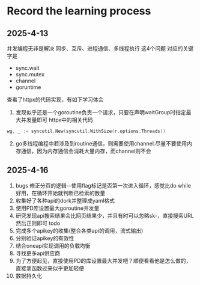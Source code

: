 # Record the learning process

## 2025-4-13
并发编程无非是解决 同步、互斥、进程通信、多线程执行 这4个问题
对应的关键字是
* sync.wait
* sync.mutex
* channel
* goruntime

查看了httpx的代码实现，有如下学习体会
1. 发现似乎还是一个goroutine负责一个请求，只要在声明waitGroup时指定最大并发量即可
httpx中的相关代码
```go
wg, _ := syncutil.New(syncutil.WithSize(r.options.Threads))
```
2. go多线程编程中若涉及到routine通信，则需要使用channel.尽量不要使用内存通信，因为内存通信会消耗大量内存，而channel则不会



## 2025-4-16
1. bugs 修正分页的逻辑--使用flag标记是否第一次进入循环，感觉比do while好用，在循环开始就判断已检索的数量
2. 收集好了各种api的dork并整理成yaml格式
3. 使用PD库设置最大goroutine并发量
4. 研究发现api搜索结果会比网页结果少，并且有时可以忽略sk-，直接搜索URL然后正则即可
todo
1. 完成多个apikey的收集(整合各类api的调用，流式输出)
2. 分别验证apikey的有效性
3. 结合oneapi实现调用的负载均衡
4. 寻找更多api供应商
5. 为了方便起见，直接使用PD的库设置最大并发吧？顺便看看他是怎么做的，直接拿函数过来似乎更加轻便
6. 数据持久化
